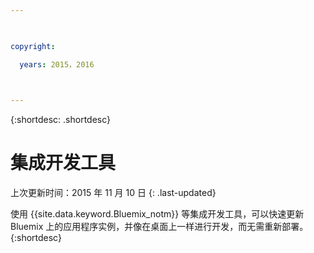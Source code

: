 ```yaml
---

 

copyright:

  years: 2015，2016

 

---
```


{:shortdesc: .shortdesc}

# 集成开发工具

上次更新时间：2015 年 11 月 10 日
{: .last-updated}


使用 {{site.data.keyword.Bluemix_notm}} 等集成开发工具，可以快速更新 Bluemix 上的应用程序实例，并像在桌面上一样进行开发，而无需重新部署。
{:shortdesc}

